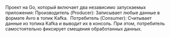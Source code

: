 Проект на Go, который включает два независимо запускаемых приложения:
Производитель (Producer): Записывает любые данные в формате Avro в топик Kafka. 
Потребитель (Consumer): Считывает данные из топика Kafka и выводит их в консоль. При этом, потребитель самостоятельно фиксирует смещения обработанных данных.
